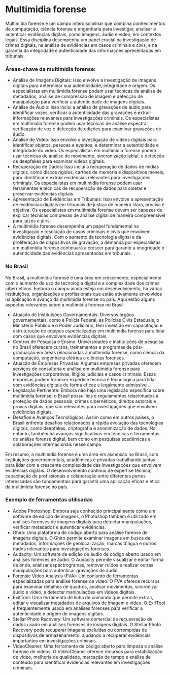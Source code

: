 # Multimidia forense

Multimídia forense é um campo interdisciplinar que combina conhecimentos de computação, ciência forense e engenharia para investigar, analisar e autenticar evidências digitais, como imagens, áudio e vídeo, em contextos legais. Essa disciplina desempenha um papel crucial na investigação de crimes digitais, na análise de evidências em casos criminais e civis, e na garantia da integridade e autenticidade das informações apresentadas em tribunais.

### Áreas-chave da multimídia forense:

- Análise de Imagens Digitais: Isso envolve a investigação de imagens digitais para determinar sua autenticidade, integridade e origem. Os especialistas em multimídia forense podem usar técnicas de análise de metadados, análise de compressão de imagem e detecção de manipulação para verificar a autenticidade de imagens digitais.
- Análise de Áudio: Isso inclui a análise de gravações de áudio para identificar vozes, verificar a autenticidade das gravações e extrair informações relevantes para investigações criminais. Os especialistas em multimídia forense podem usar técnicas de análise espectral, verificação de voz e detecção de edições para examinar gravações de áudio.
- Análise de Vídeo: Isso envolve a investigação de vídeos digitais para identificar objetos, pessoas e eventos, e determinar a autenticidade e integridade do vídeo. Os especialistas em multimídia forense podem usar técnicas de análise de movimento, sincronização labial, e detecção de deepfakes para examinar vídeos digitais.
- Recuperação de Dados: Isso inclui a recuperação de dados de mídias digitais, como discos rígidos, cartões de memória e dispositivos móveis, para identificar e extrair evidências relevantes para investigações criminais. Os especialistas em multimídia forense podem usar ferramentas e técnicas de recuperação de dados para coletar e preservar evidências digitais.
- Apresentação de Evidências em Tribunais: Isso envolve a apresentação de evidências digitais em tribunais de justiça de maneira clara, precisa e objetiva. Os especialistas em multimídia forense devem ser capazes de explicar técnicas complexas de análise digital de maneira compreensível para juízes e júris.
- A multimídia forense desempenha um papel fundamental na investigação e resolução de casos criminais e civis que envolvem evidências digitais. Com o aumento da tecnologia digital e da proliferação de dispositivos de gravação, a demanda por especialistas em multimídia forense continuará a crescer para garantir a integridade e autenticidade das evidências apresentadas em tribunais.

### No Brasil

No Brasil, a multimídia forense é uma área em crescimento, especialmente com o aumento do uso de tecnologia digital e a complexidade dos crimes cibernéticos. Embora o campo ainda esteja em desenvolvimento, há várias instituições, organizações e profissionais que estão ativamente envolvidos na aplicação e avanço da multimídia forense no país. Aqui estão alguns aspectos relevantes sobre a multimídia forense no Brasil:

- Atuação de Instituições Governamentais: Diversos órgãos governamentais, como a Polícia Federal, as Polícias Civis Estaduais, o Ministério Público e o Poder Judiciário, têm investido em capacitação e estruturação de equipes especializadas em multimídia forense para lidar com casos que envolvem evidências digitais.
- Centros de Pesquisa e Ensino: Universidades e instituições de pesquisa no Brasil oferecem cursos, treinamentos e programas de pós-graduação em áreas relacionadas à multimídia forense, como ciência da computação, engenharia elétrica e ciências forenses.
- Atuação de Empresas Privadas: Algumas empresas privadas oferecem serviços de consultoria e análise em multimídia forense para investigações corporativas, litígios judiciais e casos criminais. Essas empresas podem fornecer expertise técnica e tecnológica para lidar com evidências digitais de forma eficaz e legalmente admissível.
- Legislação Pertinente: Embora não haja uma legislação específica sobre multimídia forense, o Brasil possui leis e regulamentos relacionados à proteção de dados pessoais, crimes cibernéticos, direitos autorais e provas digitais, que são relevantes para investigações que envolvem evidências digitais.
- Desafios e Avanços Tecnológicos: Assim como em outros países, o Brasil enfrenta desafios relacionados à rápida evolução das tecnologias digitais, como deepfakes, criptografia e anonimização de dados. No entanto, também há avanços significativos em técnicas e ferramentas de análise forense digital, bem como em pesquisas acadêmicas e colaborações internacionais nesse campo.

Em resumo, a multimídia forense é uma área em ascensão no Brasil, com instituições governamentais, acadêmicas e privadas trabalhando juntas para lidar com a crescente complexidade das investigações que envolvem evidências digitais. O desenvolvimento contínuo de expertise técnica, capacitação de profissionais e colaboração entre diferentes partes interessadas são fundamentais para garantir uma aplicação eficaz e ética da multimídia forense no país.

### Exemplo de ferramentas utilisadas

- Adobe Photoshop: Embora seja conhecido principalmente como um software de edição de imagens, o Photoshop também é utilizado em análises forenses de imagens digitais para detectar manipulações, verificar metadados e autenticar evidências.
- Ghiro: Uma plataforma de código aberto para análise forense de imagens digitais. O Ghiro permite examinar imagens em busca de metadados, informações de geolocalização, marcas d'água e outros dados relevantes para investigações forenses.
- Audacity: Um software de edição de áudio de código aberto usado em análises forenses de áudio. O Audacity permite visualizar e editar forma de onda, analisar espectrogramas, remover ruídos e realizar outras manipulações para autenticar gravações de áudio.
- Forensic Video Analysis (FVA): Um conjunto de ferramentas especializadas para análise forense de vídeo. O FVA oferece recursos para examinar detalhes de quadros, analisar movimentos, sincronizar áudio e vídeo, e detectar manipulações em vídeos digitais.
- ExifTool: Uma ferramenta de linha de comando que permite extrair, editar e visualizar metadados de arquivos de imagem e vídeo. O ExifTool é frequentemente usado em análises forenses para verificar a autenticidade e origem de imagens digitais.
- Stellar Photo Recovery: Um software comercial de recuperação de dados usado em análises forenses de imagens digitais. O Stellar Photo Recovery pode recuperar imagens excluídas ou corrompidas de dispositivos de armazenamento, ajudando a recuperar evidências importantes em investigações criminais.
- VideoCleaner: Uma ferramenta de código aberto para limpeza e análise forense de vídeos. O VideoCleaner oferece recursos para estabilização de vídeo, melhoria de qualidade, marcação de tempo e análise de conteúdo para identificar evidências relevantes em investigações criminais.
